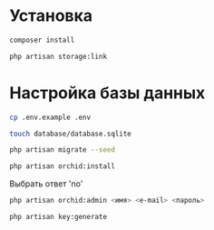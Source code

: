 #  Установка
```sh
composer install
```

```sh
php artisan storage:link
```

#  Настройка базы данных
```sh
cp .env.example .env
```

```sh
touch database/database.sqlite
```

```sh
php artisan migrate --seed
```

```sh
php artisan orchid:install
```
Выбрать ответ 'no'


```sh
php artisan orchid:admin <имя> <e-mail> <пароль>
```

```sh
php artisan key:generate
```
